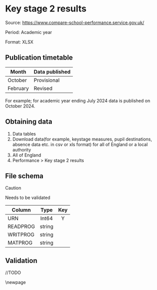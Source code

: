 # Key stage 2 results

Source: https://www.compare-school-performance.service.gov.uk/

Period: Academic year

Format: XLSX

## Publication timetable

| Month    | Data published |
|----------|----------------|
| October  | Provisional    |  
| February | Revised        |  

For example; for academic year ending July 2024 data is published on October 2024.

## Obtaining data

1. Data tables
2. Download data(for example, keystage measures, pupil destinations, absence data etc. in csv or xls format) for all of England or a local authority
3. All of England
4. Performance > Key stage 2 results

## File schema

>[!CAUTION]
> Needs to be validated

| Column   |  Type  | Key |
|----------|:------:|:---:|
| URN      | Int64  |  Y  |
| READPROG | string |     |
| WRITPROG | string |     |
| MATPROG  | string |     |


## Validation
//TODO

<!-- Leave the rest of this page blank -->
\newpage